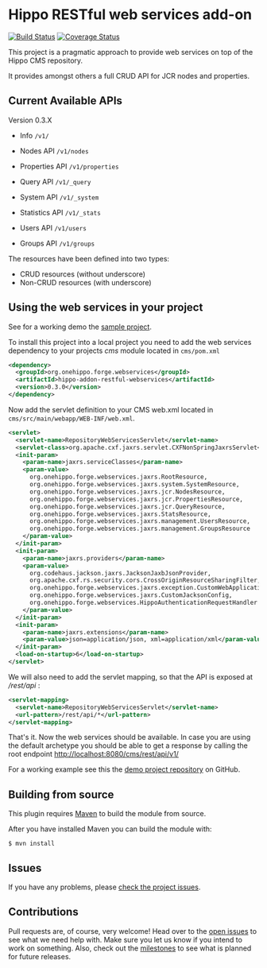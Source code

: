# Hippo RESTful web services add-on

[![Build Status](https://travis-ci.org/jreijn/hippo-addon-restful-webservices.png?branch=master)](https://travis-ci.org/jreijn/hippo-addon-restful-webservices)
[![Coverage Status](https://coveralls.io/repos/jreijn/hippo-addon-restful-webservices/badge.png?branch=master)](https://coveralls.io/r/jreijn/hippo-addon-restful-webservices?branch=master)

This project is a pragmatic approach to provide web services on top of the Hippo CMS repository.

It provides amongst others a full CRUD API for JCR nodes and properties.

## Current Available APIs

Version 0.3.X

+ Info ```/v1/```

+ Nodes API ```/v1/nodes```
+ Properties API ```/v1/properties```
+ Query API ```/v1/_query```

+ System API ```/v1/_system```
+ Statistics API ```/v1/_stats```

+ Users API ```/v1/users```
+ Groups API ```/v1/groups```

The resources have been defined into two types:

+ CRUD resources (without underscore)
+ Non-CRUD resources (with underscore)

## Using the web services in your project

See for a working demo the [sample project](https://github.com/jreijn/hippo-addon-restful-webservices-demo).

To install this project into a local project you need to add the web services dependency to your projects _cms_ module located in ```cms/pom.xml```

``` xml
<dependency>
  <groupId>org.onehippo.forge.webservices</groupId>
  <artifactId>hippo-addon-restful-webservices</artifactId>
  <version>0.3.0</version>
</dependency>
```

Now add the servlet definition to your CMS web.xml located in ```cms/src/main/webapp/WEB-INF/web.xml```.

``` xml
<servlet>
  <servlet-name>RepositoryWebServicesServlet</servlet-name>
  <servlet-class>org.apache.cxf.jaxrs.servlet.CXFNonSpringJaxrsServlet</servlet-class>
  <init-param>
    <param-name>jaxrs.serviceClasses</param-name>
    <param-value>
      org.onehippo.forge.webservices.jaxrs.RootResource,
      org.onehippo.forge.webservices.jaxrs.system.SystemResource,
      org.onehippo.forge.webservices.jaxrs.jcr.NodesResource,
      org.onehippo.forge.webservices.jaxrs.jcr.PropertiesResource,
      org.onehippo.forge.webservices.jaxrs.jcr.QueryResource,
      org.onehippo.forge.webservices.jaxrs.StatsResource,
      org.onehippo.forge.webservices.jaxrs.management.UsersResource,
      org.onehippo.forge.webservices.jaxrs.management.GroupsResource
    </param-value>
  </init-param>
  <init-param>
    <param-name>jaxrs.providers</param-name>
    <param-value>
      org.codehaus.jackson.jaxrs.JacksonJaxbJsonProvider,
      org.apache.cxf.rs.security.cors.CrossOriginResourceSharingFilter,
      org.onehippo.forge.webservices.jaxrs.exception.CustomWebApplicationExceptionMapper,
      org.onehippo.forge.webservices.jaxrs.CustomJacksonConfig,
      org.onehippo.forge.webservices.HippoAuthenticationRequestHandler
    </param-value>
  </init-param>
  <init-param>
    <param-name>jaxrs.extensions</param-name>
    <param-value>json=application/json, xml=application/xml</param-value>
  </init-param>
  <load-on-startup>6</load-on-startup>
</servlet>
```

We will also need to add the servlet mapping, so that the API is exposed at _/rest/api_ :


``` xml
<servlet-mapping>
  <servlet-name>RepositoryWebServicesServlet</servlet-name>
  <url-pattern>/rest/api/*</url-pattern>
</servlet-mapping>
```

That's it. Now the web services should be available. In case you are using the default archetype you should be able to get
a response by calling the root endpoint [http://localhost:8080/cms/rest/api/v1/](http://localhost:8080/cms/rest/api/v1/)

For a working example see this the [demo project repository](https://github.com/jreijn/hippo-addon-restful-webservices-demo) on GitHub.

## <a name="source"></a>Building from source

This plugin requires [Maven](http://maven.apache.org) to build the module from source.

After you have installed Maven you can build the module with:

``` console
$ mvn install
```

## Issues

If you have any problems, please [check the project issues](https://github.com/jreijn/hippo-addon-restful-webservices/issues).

## Contributions

Pull requests are, of course, very welcome! Head over to the [open issues](https://github.com/jreijn/hippo-addon-restful-webservices/issues) to see what we need help with. Make sure you let us know if you intend to work on something. Also, check out the [milestones](https://github.com/jreijn/hippo-addon-restful-webservices/issues/milestones) to see what is planned for future releases.
